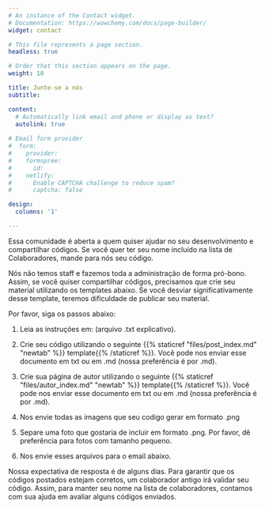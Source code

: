 ```yaml
---
# An instance of the Contact widget.
# Documentation: https://wowchemy.com/docs/page-builder/
widget: contact

# This file represents a page section.
headless: true

# Order that this section appears on the page.
weight: 10

title: Junte-se a nós
subtitle:

content:
  # Automatically link email and phone or display as text?
  autolink: true
  
# Email form provider
#  form:
#    provider: 
#    formspree:
#      id:
#    netlify:
#      Enable CAPTCHA challenge to reduce spam?
#      captcha: false

design:
  columns: '1'

---
```


Essa comunidade é aberta a quem quiser ajudar no seu desenvolvimento e compartilhar códigos. Se você quer ter seu nome incluído na lista de Colaboradores, mande para nós seu código.

Nós não temos staff e fazemos toda a administração de forma pró-bono. Assim, se você quiser compartilhar códigos, precisamos que crie seu material utilizando os templates abaixo. Se você desviar significativamente desse template, teremos dificuldade de publicar seu material. 

Por favor, siga os passos abaixo:

1) Leia as instruções em: (arquivo .txt explicativo).

2) Crie seu código utilizando o seguinte {{% staticref "files/post_index.md" "newtab" %}} template{{% /staticref %}}. Você pode nos enviar esse documento em txt ou em .md (nossa preferência é por .md).

3) Crie sua página de autor utilizando o seguinte {{% staticref "files/autor_index.md" "newtab" %}} template{{% /staticref %}}. Você pode nos enviar esse documento em txt ou em .md (nossa preferência é por .md).

4) Nos envie todas as imagens que seu codigo gerar em formato .png

5) Separe uma foto que gostaria de incluir em formato .png. Por favor, dê preferência para fotos com tamanho pequeno.

6) Nos envie esses arquivos para o email abaixo.

Nossa expectativa de resposta é de alguns dias. Para garantir que os códigos postados estejam corretos, um colaborador antigo irá validar seu código. Assim, para manter seu nome na lista de colaboradores, contamos com sua ajuda em avaliar alguns códigos enviados.




